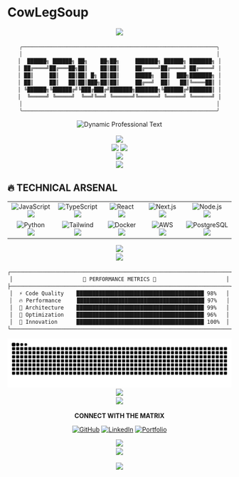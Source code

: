 # CowLegSoup

<div align="center">

<img src="https://capsule-render.vercel.app/api?type=cylinder&color=gradient&customColorList=0,2,2,30,26&height=300&section=header&text=CowLegSoup&fontSize=80&fontColor=ffffff&animation=blinking&fontAlignY=40&desc=Full%20Stack%20Developer&descAlignY=65&descSize=20&rotate=0&stroke=ffffff&strokeWidth=2"/>

</div>

<div align="center">
  
```ascii
╭─────────────────────────────────────────────────────────────╮
│                                                             │
│  ██████╗ ██████╗ ██╗    ██╗██╗     ███████╗ ██████╗ ███████╗ │
│ ██╔════╝██╔═══██╗██║    ██║██║     ██╔════╝██╔════╝ ██╔════╝ │
│ ██║     ██║   ██║██║ █╗ ██║██║     █████╗  ██║  ███╗███████╗ │
│ ██║     ██║   ██║██║███╗██║██║     ██╔══╝  ██║   ██║╚════██║ │
│ ╚██████╗╚██████╔╝╚███╔███╔╝███████╗███████╗╚██████╔╝███████║ │
│  ╚═════╝ ╚═════╝  ╚══╝╚══╝ ╚══════╝╚══════╝ ╚═════╝ ╚══════╝ │
│                                                             │
╰─────────────────────────────────────────────────────────────╯
```

</div>

<div align="center">
  <img src="https://readme-typing-svg.demolab.com?font=Orbitron&weight=900&size=28&duration=2000&pause=500&color=00D9FF&background=0D111700&center=true&vCenter=true&multiline=true&repeat=true&width=800&height=120&lines=⚡+CRAFTING+DIGITAL+REALITY;🚀+ARCHITECTING+THE+FUTURE;💎+CODE+PERFECTION+ACHIEVED;⚡+PERFORMANCE+MAXIMIZED" alt="Dynamic Professional Text" />
</div>

<br/>

<div align="center">
  <img src="https://user-images.githubusercontent.com/74038190/212284100-561aa473-3905-4a80-b561-0d28506553ee.gif" width="900">
</div>

<div align="center">

<img height="200em" src="https://github-readme-stats.vercel.app/api?username=CowLegSoup&show_icons=true&theme=chartreuse-dark&hide_border=true&bg_color=0D1117&title_color=00d9ff&icon_color=00ff41&text_color=ffffff&ring_color=00d9ff&fire_color=ff6b35&include_all_commits=true&count_private=true&custom_title=⚡%20DEVELOPMENT%20MATRIX&border_radius=15"/>

<img height="200em" src="https://github-readme-streak-stats.herokuapp.com/?user=CowLegSoup&theme=neon-dark&hide_border=true&background=0D1117&stroke=00d9ff&ring=00ff41&fire=ff6b35&currStreakLabel=ffffff&sideLabels=ffffff&border_radius=15"/>

</div>

<div align="center">
  <img src="https://github-readme-activity-graph.vercel.app/graph?username=CowLegSoup&bg_color=0d1117&color=00ff41&line=00d9ff&point=ff6b35&area=true&hide_border=true&custom_title=⚡%20NEURAL%20NETWORK%20ACTIVITY&area_color=1a1a2e&title_color=00d9ff&radius=16"/>
</div>

<div align="center">
  <img src="https://github-profile-trophy.vercel.app/?username=CowLegSoup&theme=matrix&no-frame=true&no-bg=true&column=7&margin-w=10&margin-h=10"/>
</div>

## 🔥 TECHNICAL ARSENAL

<div align="center">

<table style="border: none; border-collapse: collapse; background: transparent;">
<tr style="background: transparent; border: none;">
<td align="center" width="120" style="border: none; background: transparent;">
<div>
<img src="https://skillicons.dev/icons?i=js&theme=dark" width="50" height="50" alt="JavaScript" />
<br/>
<img src="https://img.shields.io/badge/JavaScript-323330?style=for-the-badge&logo=javascript&logoColor=F7DF1E&labelColor=0D1117" />
</div>
</td>
<td align="center" width="120" style="border: none; background: transparent;">
<div>
<img src="https://skillicons.dev/icons?i=ts&theme=dark" width="50" height="50" alt="TypeScript" />
<br/>
<img src="https://img.shields.io/badge/TypeScript-007ACC?style=for-the-badge&logo=typescript&logoColor=white&labelColor=0D1117" />
</div>
</td>
<td align="center" width="120" style="border: none; background: transparent;">
<div>
<img src="https://skillicons.dev/icons?i=react&theme=dark" width="50" height="50" alt="React" />
<br/>
<img src="https://img.shields.io/badge/React-20232A?style=for-the-badge&logo=react&logoColor=61DAFB&labelColor=0D1117" />
</div>
</td>
<td align="center" width="120" style="border: none; background: transparent;">
<div>
<img src="https://skillicons.dev/icons?i=nextjs&theme=dark" width="50" height="50" alt="Next.js" />
<br/>
<img src="https://img.shields.io/badge/Next.js-000000?style=for-the-badge&logo=nextdotjs&logoColor=white&labelColor=0D1117" />
</div>
</td>
<td align="center" width="120" style="border: none; background: transparent;">
<div>
<img src="https://skillicons.dev/icons?i=nodejs&theme=dark" width="50" height="50" alt="Node.js" />
<br/>
<img src="https://img.shields.io/badge/Node.js-43853D?style=for-the-badge&logo=node.js&logoColor=white&labelColor=0D1117" />
</div>
</td>
</tr>
<tr style="background: transparent; border: none;">
<td align="center" width="120" style="border: none; background: transparent;">
<div>
<img src="https://skillicons.dev/icons?i=python&theme=dark" width="50" height="50" alt="Python" />
<br/>
<img src="https://img.shields.io/badge/Python-14354C?style=for-the-badge&logo=python&logoColor=white&labelColor=0D1117" />
</div>
</td>
<td align="center" width="120" style="border: none; background: transparent;">
<div>
<img src="https://skillicons.dev/icons?i=tailwind&theme=dark" width="50" height="50" alt="Tailwind" />
<br/>
<img src="https://img.shields.io/badge/Tailwind_CSS-38B2AC?style=for-the-badge&logo=tailwind-css&logoColor=white&labelColor=0D1117" />
</div>
</td>
<td align="center" width="120" style="border: none; background: transparent;">
<div>
<img src="https://skillicons.dev/icons?i=docker&theme=dark" width="50" height="50" alt="Docker" />
<br/>
<img src="https://img.shields.io/badge/Docker-2496ED?style=for-the-badge&logo=docker&logoColor=white&labelColor=0D1117" />
</div>
</td>
<td align="center" width="120" style="border: none; background: transparent;">
<div>
<img src="https://skillicons.dev/icons?i=aws&theme=dark" width="50" height="50" alt="AWS" />
<br/>
<img src="https://img.shields.io/badge/Amazon_AWS-232F3E?style=for-the-badge&logo=amazon-aws&logoColor=white&labelColor=0D1117" />
</div>
</td>
<td align="center" width="120" style="border: none; background: transparent;">
<div>
<img src="https://skillicons.dev/icons?i=postgres&theme=dark" width="50" height="50" alt="PostgreSQL" />
<br/>
<img src="https://img.shields.io/badge/PostgreSQL-316192?style=for-the-badge&logo=postgresql&logoColor=white&labelColor=0D1117" />
</div>
</td>
</tr>
</table>

</div>

<div align="center">
  <img src="https://user-images.githubusercontent.com/74038190/212284087-bbe7e430-757e-4901-90bf-4cd2ce3e1852.gif" width="100">
</div>

<div align="center">
  <img height="250em" src="https://github-readme-stats.vercel.app/api/top-langs/?username=CowLegSoup&layout=donut&theme=chartreuse-dark&hide_border=true&bg_color=0D1117&title_color=00d9ff&text_color=ffffff&langs_count=8&border_radius=15&custom_title=💻%20CODE%20DISTRIBUTION"/>
</div>

<div align="center">

```ascii
┌─────────────────────────────────────────────────────────────────────┐
│                      🚀 PERFORMANCE METRICS 🚀                      │
├─────────────────────────────────────────────────────────────────────┤
│  ⚡ Code Quality    ████████████████████████████████████████ 98%   │
│  🔥 Performance     ████████████████████████████████████████ 97%   │
│  💎 Architecture    ████████████████████████████████████████ 99%   │
│  🎯 Optimization    ████████████████████████████████████████ 96%   │
│  🚀 Innovation      ████████████████████████████████████████ 100%  │
└─────────────────────────────────────────────────────────────────────┘
```

</div>

<div align="center">
  
  <picture>
    <source media="(prefers-color-scheme: dark)" srcset="https://raw.githubusercontent.com/CowLegSoup/CowLegSoup/output/github-contribution-grid-snake-dark.svg">
    <source media="(prefers-color-scheme: light)" srcset="https://raw.githubusercontent.com/CowLegSoup/CowLegSoup/output/github-contribution-grid-snake.svg">
    <img alt="Snake eating my contributions" src="https://raw.githubusercontent.com/CowLegSoup/CowLegSoup/output/github-contribution-grid-snake-dark.svg">
  </picture>
  
</div>

<div align="center">
  <img src="https://user-images.githubusercontent.com/74038190/212284158-e840e285-664b-44d7-b79b-e264b5e54825.gif" width="400">
</div>

<div align="center">

<img src="https://capsule-render.vercel.app/api?type=rect&color=gradient&customColorList=0,2,2,30,26&height=4&section=header&%20render"/>

**CONNECT WITH THE MATRIX**

[![GitHub](https://img.shields.io/badge/-GITHUB-0D1117?style=for-the-badge&logo=github&logoColor=00d9ff&labelColor=000000&color=0D1117&border_color=00d9ff)](https://github.com/CowLegSoup)
[![LinkedIn](https://img.shields.io/badge/-LINKEDIN-0D1117?style=for-the-badge&logo=linkedin&logoColor=00d9ff&labelColor=000000&color=0D1117)](https://linkedin.com/in/cowlegsoup)
[![Portfolio](https://img.shields.io/badge/-PORTFOLIO-0D1117?style=for-the-badge&logo=firefox&logoColor=00d9ff&labelColor=000000&color=0D1117)](https://cowlegsoup.dev)

<img src="https://capsule-render.vercel.app/api?type=rect&color=gradient&customColorList=0,2,2,30,26&height=4&section=footer&%20render"/>

</div>

<div align="center">
  <img src="https://capsule-render.vercel.app/api?type=waving&color=gradient&customColorList=0,2,2,30,26&height=150&section=footer&animation=twinkling"/>
</div>

<div align="center">
  
![](https://komarev.com/ghpvc/?username=CowLegSoup&color=00d9ff&style=for-the-badge&label=PROFILE+VIEWS)

</div>
